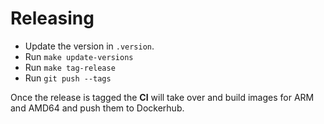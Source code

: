 # Releasing

- Update the version in `.version`.
- Run `make update-versions`
- Run `make tag-release`
- Run `git push --tags`

Once the release is tagged the **CI** will take over and build images for ARM and AMD64 and push them to Dockerhub.
